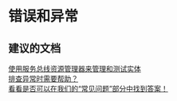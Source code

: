 <properties
    pageTitle="错误和异常"
    description="错误和异常"
    service="microsoft.servicebus"
    resource="namespaces"
    authors="aashu"
    displayOrder=""
    selfHelpType="generic"
    supportTopicIds="32421023"
    resourceTags=""
    productPesIds="13186"
    cloudEnvironments="public"
/>


# 错误和异常

## **建议的文档**
[使用服务总线资源管理器来管理和测试实体](https://code.msdn.microsoft.com/Service-Bus-Explorer-f2abca5a)<br>
[排查异常时需要帮助？](https://azure.microsoft.com/documentation/articles/service-bus-messaging-exceptions/)<br>
[看看是否可以在我们的“常见问题”部分中找到答案！](https://azure.microsoft.com/documentation/articles/service-bus-faq/)



<!--HONumber=Aug16_HO1-->


